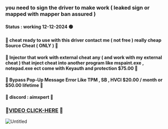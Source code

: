 ### you need to sign the driver to make work ( leaked sign or mapped with mapper ban assured )
#### Status : working 12-12-2024 🟢
#### 🌠 cheat ready to use with this driver contact me ( not free ) really cheap Source Cheat ( ONLY ) 🌠
#### 🌟 Injector that work with external cheat any ( and work with my external cheat ) that inject cheat into another program like mspaint.exe , notepad.exe ect come with Keyauth and protection $75.00 🌟
#### 🌟 Bypass Pop-Up Message Error Like TPM , SB , HVCI $20.00 / month or $50.00 lifetime 🌟
#### 🌠 discord : aimxpert 🌠
###  🌟[VIDEO CLICK-HERE](https://kinescope.io/gzfnX9mVjK1EUrg7Htmnt1) 🌟
![Untitled](https://github.com/user-attachments/assets/ade0e59f-0de3-4dcb-82d7-66d01379fa5d) 
